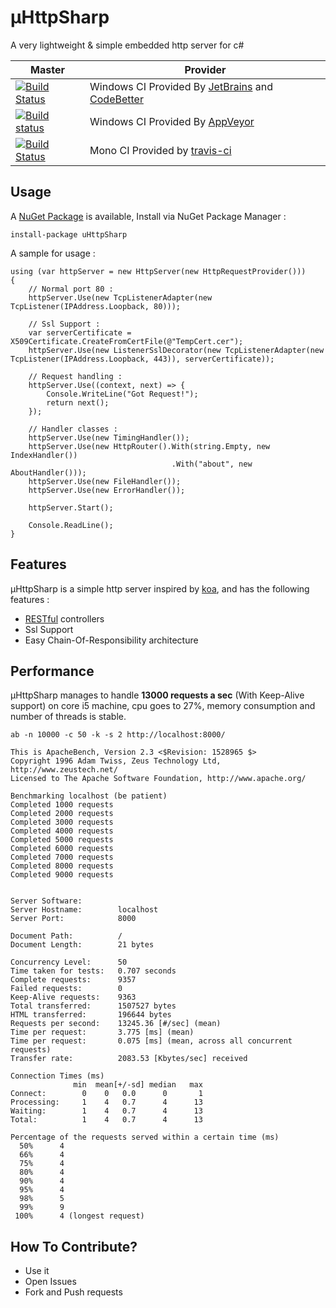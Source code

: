 ﻿# µHttpSharp

A very lightweight & simple embedded http server for c# 

Master | Provider
------ | --------
[![Build Status][TeamCityImgMaster]][TeamCityLinkMaster] | Windows CI Provided By [JetBrains][] and [CodeBetter][]
[![Build status](https://ci.appveyor.com/api/projects/status/1schhjbpx7oomrx7)](https://ci.appveyor.com/project/shanielh/uHttpSharp) | Windows CI Provided By [AppVeyor][]
[![Build Status][MonoImgMaster]][MonoLinkMaster] | Mono CI Provided by [travis-ci][] 

[TeamCityImgMaster]:http://teamcity.codebetter.com/app/rest/builds/buildType:\(id:bt1191\)/statusIcon
[TeamCityLinkMaster]:http://teamcity.codebetter.com/viewLog.html?buildTypeId=bt1191&buildId=lastFinished&guest=1

[MonoImgMaster]:https://travis-ci.org/Code-Sharp/uHttpSharp.png?branch=master
[MonoLinkMaster]:https://travis-ci.org/Code-Sharp/uHttpSharp

[travis-ci]:https://travis-ci.org/
[AppVeyor]:http://www.appveyor.com/
[JetBrains]:http://www.jetbrains.com/
[CodeBetter]:http://codebetter.com/

## Usage

A [NuGet Package](https://www.nuget.org/packages/uHttpSharp/ "Go to µHttpSharp NuGet Package page")  is available, Install via NuGet Package Manager :

	install-package uHttpSharp

A sample for usage : 

	using (var httpServer = new HttpServer(new HttpRequestProvider()))
	{
		// Normal port 80 :
		httpServer.Use(new TcpListenerAdapter(new TcpListener(IPAddress.Loopback, 80)));
        
		// Ssl Support :
		var serverCertificate = X509Certificate.CreateFromCertFile(@"TempCert.cer");
		httpServer.Use(new ListenerSslDecorator(new TcpListenerAdapter(new TcpListener(IPAddress.Loopback, 443)), serverCertificate));

		// Request handling : 
		httpServer.Use((context, next) => {
			Console.WriteLine("Got Request!");
			return next();
		});

		// Handler classes : 
		httpServer.Use(new TimingHandler());
		httpServer.Use(new HttpRouter().With(string.Empty, new IndexHandler())
										.With("about", new AboutHandler()));
		httpServer.Use(new FileHandler());
		httpServer.Use(new ErrorHandler());
		
		httpServer.Start();
		
		Console.ReadLine();
	}
	
## Features

µHttpSharp is a simple http server inspired by [koa](http://koajs.com), and has the following features :

* [RESTful](http://en.wikipedia.org/wiki/Representational_state_transfer) controllers
* Ssl Support
* Easy Chain-Of-Responsibility architecture


## Performance

µHttpSharp manages to handle **13000 requests a sec** (With Keep-Alive support) on core i5 machine, cpu goes to 27%, memory consumption and number of threads is stable.

	ab -n 10000 -c 50 -k -s 2 http://localhost:8000/
	
	This is ApacheBench, Version 2.3 <$Revision: 1528965 $>
	Copyright 1996 Adam Twiss, Zeus Technology Ltd, http://www.zeustech.net/
	Licensed to The Apache Software Foundation, http://www.apache.org/

	Benchmarking localhost (be patient)
	Completed 1000 requests
	Completed 2000 requests
	Completed 3000 requests
	Completed 4000 requests
	Completed 5000 requests
	Completed 6000 requests
	Completed 7000 requests
	Completed 8000 requests
	Completed 9000 requests


	Server Software:
	Server Hostname:        localhost
	Server Port:            8000

	Document Path:          /
	Document Length:        21 bytes

	Concurrency Level:      50
	Time taken for tests:   0.707 seconds
	Complete requests:      9357
	Failed requests:        0
	Keep-Alive requests:    9363
	Total transferred:      1507527 bytes
	HTML transferred:       196644 bytes
	Requests per second:    13245.36 [#/sec] (mean)
	Time per request:       3.775 [ms] (mean)
	Time per request:       0.075 [ms] (mean, across all concurrent requests)
	Transfer rate:          2083.53 [Kbytes/sec] received

	Connection Times (ms)
				  min  mean[+/-sd] median   max
	Connect:        0    0   0.0      0       1
	Processing:     1    4   0.7      4      13
	Waiting:        1    4   0.7      4      13
	Total:          1    4   0.7      4      13

	Percentage of the requests served within a certain time (ms)
	  50%      4
	  66%      4
	  75%      4
	  80%      4
	  90%      4
	  95%      4
	  98%      5
	  99%      9
	 100%      4 (longest request)

## How To Contribute?

* Use it
* Open Issues
* Fork and Push requests